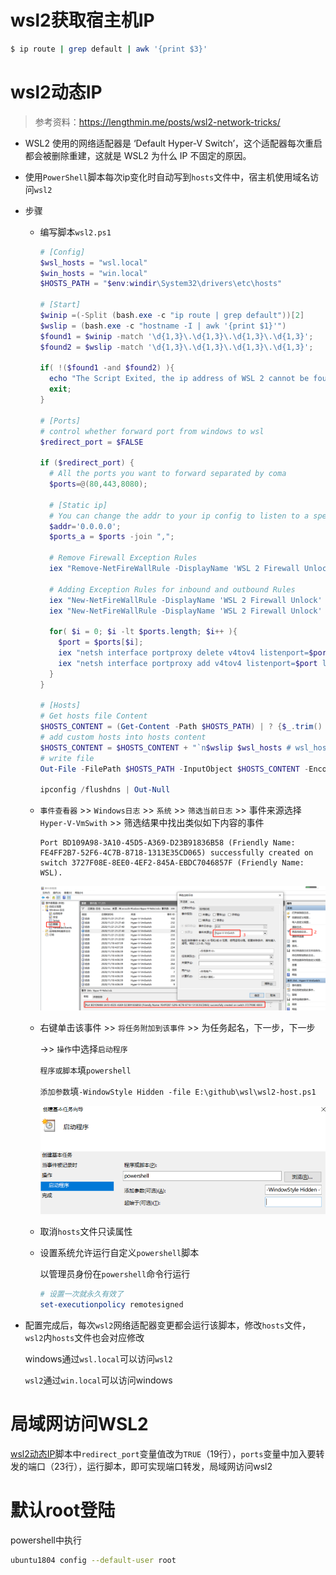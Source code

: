 # wsl2获取宿主机IP

```sh
$ ip route | grep default | awk '{print $3}'
```

# wsl2动态IP

> 参考资料：https://lengthmin.me/posts/wsl2-network-tricks/

+ WSL2 使用的网络适配器是 ‘Default Hyper-V Switch’，这个适配器每次重启都会被删除重建，这就是 WSL2 为什么 IP 不固定的原因。

+ 使用`PowerShell`脚本每次ip变化时自动写到`hosts`文件中，宿主机使用域名访问`wsl2`

+ 步骤

  + 编写脚本`wsl2.ps1`

    ```powershell
    # [Config]
    $wsl_hosts = "wsl.local"
    $win_hosts = "win.local"
    $HOSTS_PATH = "$env:windir\System32\drivers\etc\hosts"
    
    # [Start]
    $winip =(-Split (bash.exe -c "ip route | grep default"))[2]
    $wslip = (bash.exe -c "hostname -I | awk '{print $1}'")
    $found1 = $winip -match '\d{1,3}\.\d{1,3}\.\d{1,3}\.\d{1,3}';
    $found2 = $wslip -match '\d{1,3}\.\d{1,3}\.\d{1,3}\.\d{1,3}';
    
    if( !($found1 -and $found2) ){
      echo "The Script Exited, the ip address of WSL 2 cannot be found";
      exit;
    }
    
    # [Ports]
    # control whether forward port from windows to wsl
    $redirect_port = $FALSE
    
    if ($redirect_port) {
      # All the ports you want to forward separated by coma
      $ports=@(80,443,8080);
    
      # [Static ip]
      # You can change the addr to your ip config to listen to a specific address
      $addr='0.0.0.0';
      $ports_a = $ports -join ",";
    
      # Remove Firewall Exception Rules
      iex "Remove-NetFireWallRule -DisplayName 'WSL 2 Firewall Unlock' " | Out-Null
    
      # Adding Exception Rules for inbound and outbound Rules
      iex "New-NetFireWallRule -DisplayName 'WSL 2 Firewall Unlock' -Direction Outbound -LocalPort $ports_a -Action Allow -Protocol TCP"  | Out-Null
      iex "New-NetFireWallRule -DisplayName 'WSL 2 Firewall Unlock' -Direction Inbound -LocalPort $ports_a -Action Allow -Protocol TCP"  | Out-Null
    
      for( $i = 0; $i -lt $ports.length; $i++ ){
        $port = $ports[$i];
        iex "netsh interface portproxy delete v4tov4 listenport=$port listenaddress=$addr"  | Out-Null
        iex "netsh interface portproxy add v4tov4 listenport=$port listenaddress=$addr connectport=$port connectaddress=$wslip"  | Out-Null
      }
    }
    
    # [Hosts]
    # Get hosts file Content
    $HOSTS_CONTENT = (Get-Content -Path $HOSTS_PATH) | ? {$_.trim() -ne "" } | Select-String -Pattern '# w(sl)|(in)_hosts' -NotMatch
    # add custom hosts into hosts content
    $HOSTS_CONTENT = $HOSTS_CONTENT + "`n$wslip $wsl_hosts # wsl_hosts`n$winip $win_hosts # win_hosts"
    # write file
    Out-File -FilePath $HOSTS_PATH -InputObject $HOSTS_CONTENT -Encoding ASCII
    
    ipconfig /flushdns | Out-Null
    ```

  + `事件查看器` >> `Windows日志` >> `系统` >> `筛选当前日志` >> 事件来源选择`Hyper-V-VmSwith` >> 筛选结果中找出类似如下内容的事件

    ```
    Port BD109A98-3A10-45D5-A369-D23B91836B58 (Friendly Name: FE4FF2B7-52F6-4C7B-8718-1313E35CD065) successfully created on switch 3727F08E-8EE0-4EF2-845A-EBDC7046857F (Friendly Name: WSL).
    ```

    ![image-20201122002046224](assets/image-20201122002046224.png) 

  + 右键单击该事件 >> `将任务附加到该事件` >> 为任务起名，下一步，下一步 

    ->> `操作`中选择`启动程序`

    `程序或脚本`填`powershell`

    `添加参数`填`-WindowStyle Hidden -file E:\github\wsl\wsl2-host.ps1`

    ![image-20201122003531839](assets/image-20201122003531839.png) 

  + 取消`hosts`文件只读属性

  + 设置系统允许运行自定义`powershell`脚本

    以管理员身份在`powershell`命令行运行

    ```powershell
    # 设置一次就永久有效了
    set-executionpolicy remotesigned
    ```

+ 配置完成后，每次`wsl2`网络适配器变更都会运行该脚本，修改`hosts`文件，`wsl2`内`hosts`文件也会对应修改

  windows通过`wsl.local`可以访问`wsl2`

  `wsl2`通过`win.local`可以访问windows

# 局域网访问WSL2

[wsl2动态IP](wsl2动态IP)脚本中`redirect_port`变量值改为`TRUE`（19行），`ports`变量中加入要转发的端口（23行），运行脚本，即可实现端口转发，局域网访问wsl2

# 默认root登陆

powershell中执行

```sh
ubuntu1804 config --default-user root
```